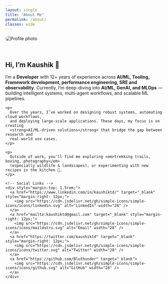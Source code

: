 ```yaml
---
layout: single
title: "About Me"
permalink: /about/
classes: wide
---
```


<div style="display: flex; align-items: center; gap: 2rem; flex-wrap: wrap;">

  <!-- Profile Image -->
  <div style="flex: 1; min-width: 250px;">
    <img src="/assets/images/profile.jpg" alt="Profile photo" style="border-radius: 12px; max-width: 300px;">
  </div>

  <!-- Intro -->
  <div style="flex: 2; min-width: 280px;">
    <h2>Hi, I’m Kaushik 👋</h2>
    <p>
      I’m a <strong>Developer</strong> with 12+ years of experience across
      <strong>AI/ML, Tooling, Framework development, performance engineering, SRE and observability</strong>.  
      Currently, I’m deep-diving into <strong>AI/ML, GenAI, and MLOps</strong> — building
      intelligent systems, multi-agent workflows, and scalable ML pipelines.
    </p>

    <p>
      Over the years, I’ve worked on designing robust systems, automating cloud workflows,
      and deploying large-scale applications. These days, my focus is on creating
      <strong>AI/ML-driven solutions</strong> that bridge the gap between research and
      real-world use cases.
    </p>

    <p>
      Outside of work, you’ll find me exploring <em>trekking trails, boxing, photography</em>
      (especially wildlife & landscapes), or experimenting with new recipes in the kitchen 🍳.
    </p>

    <!-- Social Links -->
    <div style="margin-top: 1.5rem;">
      <a href="https://www.linkedin.com/in/kaushiktd/" target="_blank" style="margin-right: 12px;">
        <img src="https://cdn.jsdelivr.net/gh/simple-icons/simple-icons/icons/linkedin.svg" alt="LinkedIn" width="28" />
      </a>
      <a href="mailto:kaushiktd@gmail.com" target="_blank" style="margin-right: 12px;">
        <img src="https://cdn.jsdelivr.net/gh/simple-icons/simple-icons/icons/maildotru.svg" alt="Email" width="28" />
      </a>
      <a href="https://twitter.com/kaushiktd" target="_blank" style="margin-right: 12px;">
        <img src="https://cdn.jsdelivr.net/gh/simple-icons/simple-icons/icons/twitter.svg" alt="Twitter" width="28" />
      </a>
      <a href="https://github.com/Bluthunder" target="_blank">
        <img src="https://cdn.jsdelivr.net/gh/simple-icons/simple-icons/icons/github.svg" alt="GitHub" width="28" />
      </a>
    </div>
  </div>
</div>
